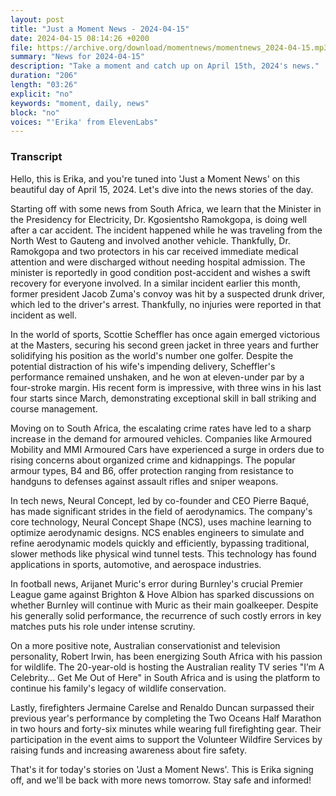 ```yaml
---
layout: post
title: "Just a Moment News - 2024-04-15"
date: 2024-04-15 08:14:26 +0200
file: https://archive.org/download/momentnews/momentnews_2024-04-15.mp3
summary: "News for 2024-04-15"
description: "Take a moment and catch up on April 15th, 2024's news."
duration: "206"
length: "03:26"
explicit: "no"
keywords: "moment, daily, news"
block: "no"
voices: "'Erika' from ElevenLabs"
---
```


### Transcript

Hello, this is Erika, and you're tuned into 'Just a Moment News' on this beautiful day of April 15, 2024. Let's dive into the news stories of the day.

Starting off with some news from South Africa, we learn that the Minister in the Presidency for Electricity, Dr. Kgosientsho Ramokgopa, is doing well after a car accident. The incident happened while he was traveling from the North West to Gauteng and involved another vehicle. Thankfully, Dr. Ramokgopa and two protectors in his car received immediate medical attention and were discharged without needing hospital admission. The minister is reportedly in good condition post-accident and wishes a swift recovery for everyone involved. In a similar incident earlier this month, former president Jacob Zuma's convoy was hit by a suspected drunk driver, which led to the driver's arrest. Thankfully, no injuries were reported in that incident as well.

In the world of sports, Scottie Scheffler has once again emerged victorious at the Masters, securing his second green jacket in three years and further solidifying his position as the world's number one golfer. Despite the potential distraction of his wife's impending delivery, Scheffler's performance remained unshaken, and he won at eleven-under par by a four-stroke margin. His recent form is impressive, with three wins in his last four starts since March, demonstrating exceptional skill in ball striking and course management.

Moving on to South Africa, the escalating crime rates have led to a sharp increase in the demand for armoured vehicles. Companies like Armoured Mobility and MMI Armoured Cars have experienced a surge in orders due to rising concerns about organized crime and kidnappings. The popular armour types, B4 and B6, offer protection ranging from resistance to handguns to defenses against assault rifles and sniper weapons.

In tech news, Neural Concept, led by co-founder and CEO Pierre Baqué, has made significant strides in the field of aerodynamics. The company's core technology, Neural Concept Shape (NCS), uses machine learning to optimize aerodynamic designs. NCS enables engineers to simulate and refine aerodynamic models quickly and efficiently, bypassing traditional, slower methods like physical wind tunnel tests. This technology has found applications in sports, automotive, and aerospace industries.

In football news, Arijanet Muric's error during Burnley's crucial Premier League game against Brighton & Hove Albion has sparked discussions on whether Burnley will continue with Muric as their main goalkeeper. Despite his generally solid performance, the recurrence of such costly errors in key matches puts his role under intense scrutiny.

On a more positive note, Australian conservationist and television personality, Robert Irwin, has been energizing South Africa with his passion for wildlife. The 20-year-old is hosting the Australian reality TV series "I’m A Celebrity… Get Me Out of Here" in South Africa and is using the platform to continue his family's legacy of wildlife conservation.

Lastly, firefighters Jermaine Carelse and Renaldo Duncan surpassed their previous year's performance by completing the Two Oceans Half Marathon in two hours and forty-six minutes while wearing full firefighting gear. Their participation in the event aims to support the Volunteer Wildfire Services by raising funds and increasing awareness about fire safety.

That's it for today's stories on 'Just a Moment News'. This is Erika signing off, and we'll be back with more news tomorrow. Stay safe and informed!
